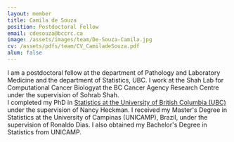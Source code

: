 ```yaml
---
layout: member
title: Camila de Souza
position: Postdoctoral Fellow
email: cdesouza@bccrc.ca
image: /assets/images/team/De-Souza-Camila.jpg
cv: /assets/pdfs/team/CV_CamiladeSouza.pdf
alum: false
---
```


I am a postdoctoral fellow at the department of Pathology and Laboratory Medicine and the department of Statistics, UBC. I work at the Shah Lab for Computational Cancer Biologyat the BC Cancer Agency Research Centre under the supervision of Sohrab Shah.  
I completed my PhD in [Statistics at the University of British Columbia (UBC)](https://www.stat.ubc.ca/) under the supervision of Nancy Heckman. I received my Master's Degree in Statistics at the University of Campinas (UNICAMP), Brazil, under the supervision of Ronaldo Dias. I also obtained my Bachelor's Degree in Statistics from UNICAMP.
